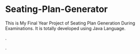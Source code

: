 # Seating-Plan-Generator

This is My Final Year Project of Seating Plan Generation During Examinations. It is totally developed using Java Language.


























.



































































































































































































































































































































































































































































































.






































